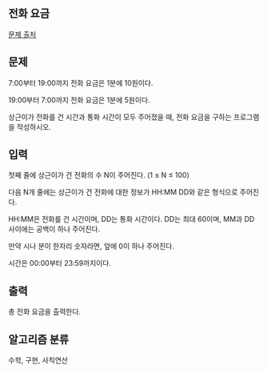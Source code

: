 <h2>전화 요금</h2>

<a href=https://www.acmicpc.net/problem/3226>문제 출처</a>

<h2>문제</h2>
<p>7:00부터 19:00까지 전화 요금은 1분에 10원이다.

19:00부터 7:00까지 전화 요금은 1분에 5원이다.

상근이가 전화를 건 시간과 통화 시간이 모두 주어졌을 때, 전화 요금을 구하는 프로그램을 작성하시오.</p>

<h2>입력</h2>
<p>첫째 줄에 상근이가 건 전화의 수 N이 주어진다. (1 ≤ N ≤ 100)

다음 N개 줄에는 상근이가 건 전화에 대한 정보가 HH:MM DD와 같은 형식으로 주어진다.

HH:MM은 전화를 건 시간이며, DD는 통화 시간이다. DD는 최대 60이며, MM과 DD사이에는 공백이 하나 주어진다.

만약 시나 분이 한자리 숫자라면, 앞에 0이 하나 주어진다.

시간은 00:00부터 23:59까지이다.</p>

<h2>출력</h2>
<p>총 전화 요금을 출력한다.</p>

<h2>알고리즘 분류</h2>
수학, 구현, 사칙연산